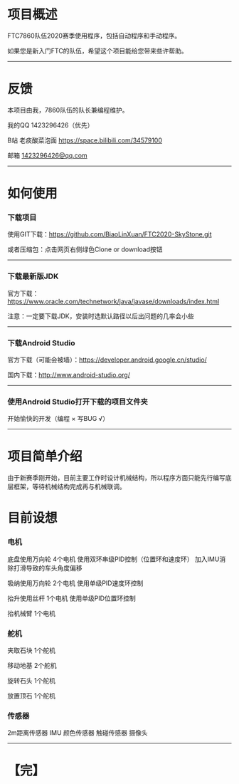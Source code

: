 # 项目概述


 FTC7860队伍2020赛季使用程序，包括自动程序和手动程序。

如果您是新入门FTC的队伍，希望这个项目能给您带来些许帮助。

---

# 反馈

本项目由我，7860队伍的队长兼编程维护。

我的QQ 1423296426（优先）

B站 老痰酸菜泡面 https://space.bilibili.com/34579100

邮箱 1423296426@qq.com

---

# 如何使用

### 下载项目

使用GIT下载：https://github.com/BiaoLinXuan/FTC2020-SkyStone.git

或者压缩包：点击网页右侧绿色Clone or download按钮

---

### 下载最新版JDK

官方下载：https://www.oracle.com/technetwork/java/javase/downloads/index.html

注意：一定要下载JDK，安装时选默认路径以后出问题的几率会小些

---

### 下载Android Studio

官方下载（可能会被墙）：https://developer.android.google.cn/studio/

国内下载：http://www.android-studio.org/

---

### 使用Android Studio打开下载的项目文件夹

开始愉快的开发（编程 × 写BUG √）

---



# 项目简单介绍

由于新赛季刚开始，目前主要工作时设计机械结构，所以程序方面只能先行编写底层框架，等待机械结构完成再与机械联调。

# 目前设想

### 电机

底盘使用万向轮
4个电机
使用双环串级PID控制（位置环和速度环）
加入IMU消除打滑导致的车头角度偏移

吸纳使用万向轮
2个电机
使用单级PID速度环控制

抬升使用丝杆
1个电机
使用单级PID位置环控制

抬机械臂
1个电机

### 舵机

夹取石块
1个舵机

移动地基
2个舵机

旋转石头
1个舵机

放置顶石
1个舵机

### 传感器

2m距离传感器
IMU
颜色传感器
触碰传感器
摄像头

---

# 【完】
